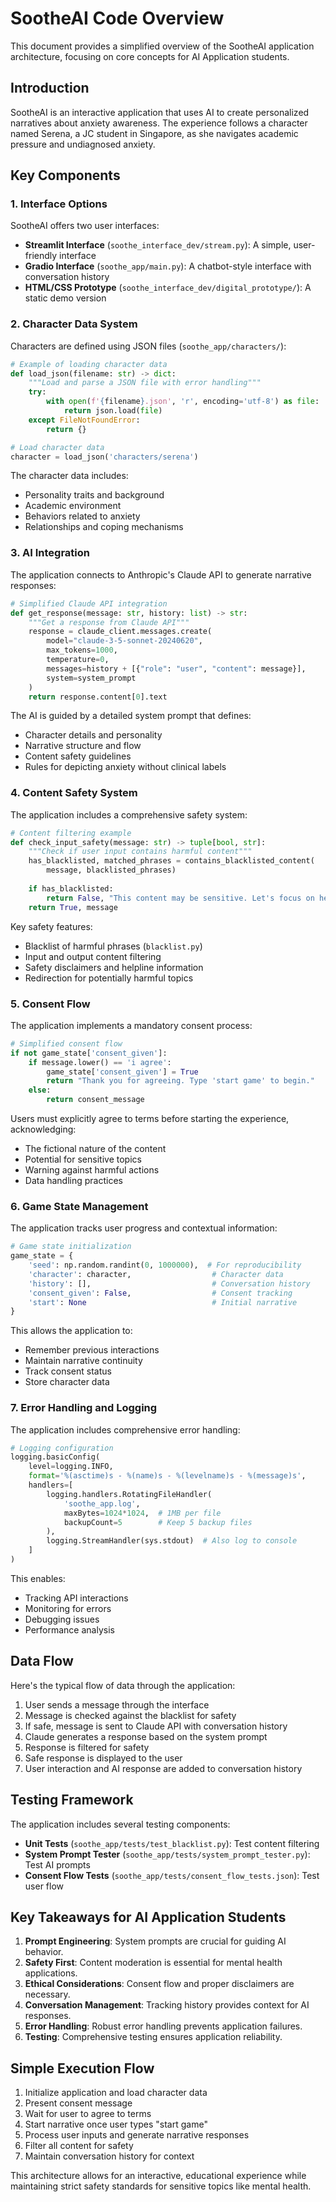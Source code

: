 # SootheAI Code Overview

This document provides a simplified overview of the SootheAI application architecture, focusing on core concepts for AI Application students.

## Introduction

SootheAI is an interactive application that uses AI to create personalized narratives about anxiety awareness. The experience follows a character named Serena, a JC student in Singapore, as she navigates academic pressure and undiagnosed anxiety.

## Key Components

### 1. Interface Options

SootheAI offers two user interfaces:

- **Streamlit Interface** (`soothe_interface_dev/stream.py`): A simple, user-friendly interface
- **Gradio Interface** (`soothe_app/main.py`): A chatbot-style interface with conversation history
- **HTML/CSS Prototype** (`soothe_interface_dev/digital_prototype/`): A static demo version

### 2. Character Data System

Characters are defined using JSON files (`soothe_app/characters/`):

```python
# Example of loading character data
def load_json(filename: str) -> dict:
    """Load and parse a JSON file with error handling"""
    try:
        with open(f'{filename}.json', 'r', encoding='utf-8') as file:
            return json.load(file)
    except FileNotFoundError:
        return {}

# Load character data
character = load_json('characters/serena')
```

The character data includes:

- Personality traits and background
- Academic environment
- Behaviors related to anxiety
- Relationships and coping mechanisms

### 3. AI Integration

The application connects to Anthropic's Claude API to generate narrative responses:

```python
# Simplified Claude API integration
def get_response(message: str, history: list) -> str:
    """Get a response from Claude API"""
    response = claude_client.messages.create(
        model="claude-3-5-sonnet-20240620",
        max_tokens=1000,
        temperature=0,
        messages=history + [{"role": "user", "content": message}],
        system=system_prompt
    )
    return response.content[0].text
```

The AI is guided by a detailed system prompt that defines:

- Character details and personality
- Narrative structure and flow
- Content safety guidelines
- Rules for depicting anxiety without clinical labels

### 4. Content Safety System

The application includes a comprehensive safety system:

```python
# Content filtering example
def check_input_safety(message: str) -> tuple[bool, str]:
    """Check if user input contains harmful content"""
    has_blacklisted, matched_phrases = contains_blacklisted_content(
        message, blacklisted_phrases)
    
    if has_blacklisted:
        return False, "This content may be sensitive. Let's focus on healthy coping strategies."
    return True, message
```

Key safety features:

- Blacklist of harmful phrases (`blacklist.py`)
- Input and output content filtering
- Safety disclaimers and helpline information
- Redirection for potentially harmful topics

### 5. Consent Flow

The application implements a mandatory consent process:

```python
# Simplified consent flow
if not game_state['consent_given']:
    if message.lower() == 'i agree':
        game_state['consent_given'] = True
        return "Thank you for agreeing. Type 'start game' to begin."
    else:
        return consent_message
```

Users must explicitly agree to terms before starting the experience, acknowledging:

- The fictional nature of the content
- Potential for sensitive topics
- Warning against harmful actions
- Data handling practices

### 6. Game State Management

The application tracks user progress and contextual information:

```python
# Game state initialization
game_state = {
    'seed': np.random.randint(0, 1000000),  # For reproducibility
    'character': character,                  # Character data
    'history': [],                           # Conversation history
    'consent_given': False,                  # Consent tracking
    'start': None                            # Initial narrative
}
```

This allows the application to:

- Remember previous interactions
- Maintain narrative continuity
- Track consent status
- Store character data

### 7. Error Handling and Logging

The application includes comprehensive error handling:

```python
# Logging configuration
logging.basicConfig(
    level=logging.INFO,
    format='%(asctime)s - %(name)s - %(levelname)s - %(message)s',
    handlers=[
        logging.handlers.RotatingFileHandler(
            'soothe_app.log',
            maxBytes=1024*1024,  # 1MB per file
            backupCount=5        # Keep 5 backup files
        ),
        logging.StreamHandler(sys.stdout)  # Also log to console
    ]
)
```

This enables:

- Tracking API interactions
- Monitoring for errors
- Debugging issues
- Performance analysis

## Data Flow

Here's the typical flow of data through the application:

1. User sends a message through the interface
2. Message is checked against the blacklist for safety
3. If safe, message is sent to Claude API with conversation history
4. Claude generates a response based on the system prompt
5. Response is filtered for safety
6. Safe response is displayed to the user
7. User interaction and AI response are added to conversation history

## Testing Framework

The application includes several testing components:

- **Unit Tests** (`soothe_app/tests/test_blacklist.py`): Test content filtering
- **System Prompt Tester** (`soothe_app/tests/system_prompt_tester.py`): Test AI prompts
- **Consent Flow Tests** (`soothe_app/tests/consent_flow_tests.json`): Test user flow

## Key Takeaways for AI Application Students

1. **Prompt Engineering**: System prompts are crucial for guiding AI behavior.
2. **Safety First**: Content moderation is essential for mental health applications.
3. **Ethical Considerations**: Consent flow and proper disclaimers are necessary.
4. **Conversation Management**: Tracking history provides context for AI responses.
5. **Error Handling**: Robust error handling prevents application failures.
6. **Testing**: Comprehensive testing ensures application reliability.

## Simple Execution Flow

1. Initialize application and load character data
2. Present consent message
3. Wait for user to agree to terms
4. Start narrative once user types "start game"
5. Process user inputs and generate narrative responses
6. Filter all content for safety
7. Maintain conversation history for context

This architecture allows for an interactive, educational experience while maintaining strict safety standards for sensitive topics like mental health.
